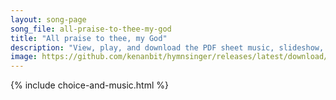 ```yaml
---
layout: song-page
song_file: all-praise-to-thee-my-god
title: "All praise to thee, my God"
description: "View, play, and download the PDF sheet music, slideshow, and audio. Lyrics: All praise to thee, my God, this night, for all the blessings of the light. Keep me, O keep me, King of kings, beneath thine own almighty wings.  Forg... english christian 4part evening"
image: https://github.com/kenanbit/hymnsinger/releases/latest/download/all-praise-to-thee-my-god-trad.png
---
```


{% include choice-and-music.html %}